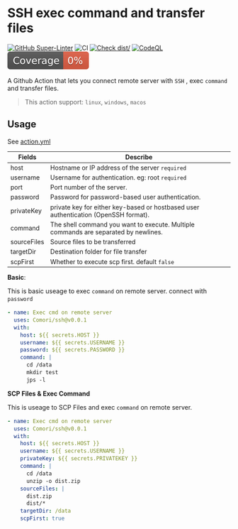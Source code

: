 # SSH exec command and transfer files

[![GitHub Super-Linter](https://github.com/actions/typescript-action/actions/workflows/linter.yml/badge.svg)](https://github.com/super-linter/super-linter)
![CI](https://github.com/actions/typescript-action/actions/workflows/ci.yml/badge.svg)
[![Check dist/](https://github.com/actions/typescript-action/actions/workflows/check-dist.yml/badge.svg)](https://github.com/actions/typescript-action/actions/workflows/check-dist.yml)
[![CodeQL](https://github.com/actions/typescript-action/actions/workflows/codeql-analysis.yml/badge.svg)](https://github.com/actions/typescript-action/actions/workflows/codeql-analysis.yml)
[![Coverage](./badges/coverage.svg)](./badges/coverage.svg)

A Github Action that lets you connect remote server with `SSH` , exec `command`
and transfer files.

> This action support: `linux`, `windows`, `macos`

## Usage

See [action.yml](action.yml)

| Fields      | Describe                                                                            |
| ----------- | ----------------------------------------------------------------------------------- |
| host        | Hostname or IP address of the server `required`                                     |
| username    | Username for authentication. eg: root `required`                                    |
| port        | Port number of the server.                                                          |
| password    | Password for password-based user authentication.                                    |
| privateKey  | private key for either key-based or hostbased user authentication (OpenSSH format). |
| command     | The shell command you want to execute. Multiple commands are separated by newlines. |
| sourceFiles | Source files to be transferred                                                      |
| targetDir   | Destination folder for file transfer                                                |
| scpFirst    | Whether to execute scp first. default `false`                                       |

**Basic**:

This is basic useage to exec `command` on remote server. connect with `password`

```yaml
- name: Exec cmd on remote server
  uses: Comori/ssh@v0.0.1
  with:
    host: ${{ secrets.HOST }}
    username: ${{ secrets.USERNAME }}
    password: ${{ secrets.PASSWORD }}
    command: |
      cd /data
      mkdir test
      jps -l
```

**SCP Files & Exec Command**

This is useage to SCP Files and exec `command` on remote server.

```yaml
- name: Exec cmd on remote server
  uses: Comori/ssh@v0.0.1
  with:
    host: ${{ secrets.HOST }}
    username: ${{ secrets.USERNAME }}
    privateKey: ${{ secrets.PRIVATEKEY }}
    command: |
      cd /data
      unzip -o dist.zip
    sourceFiles: |
      dist.zip
      dist/*
    targetDir: /data
    scpFirst: true
```
